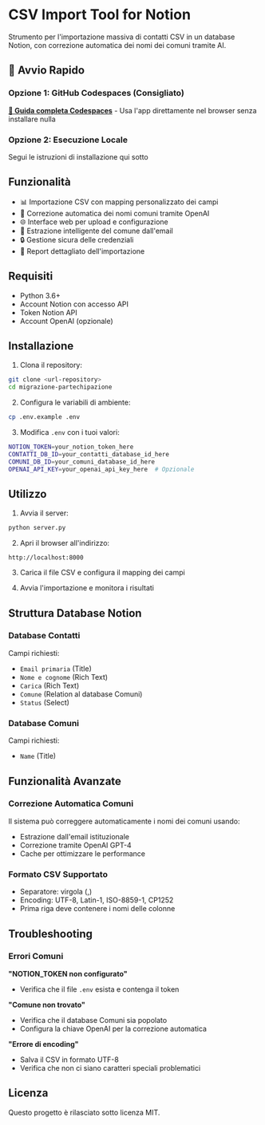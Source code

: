 # CSV Import Tool for Notion

Strumento per l'importazione massiva di contatti CSV in un database Notion, con correzione automatica dei nomi dei comuni tramite AI.

## 🚀 Avvio Rapido

### Opzione 1: GitHub Codespaces (Consigliato)
**[📖 Guida completa Codespaces](./CODESPACES.md)** - Usa l'app direttamente nel browser senza installare nulla

### Opzione 2: Esecuzione Locale
Segui le istruzioni di installazione qui sotto

## Funzionalità

- 📊 Importazione CSV con mapping personalizzato dei campi
- 🤖 Correzione automatica dei nomi comuni tramite OpenAI
- 🌐 Interface web per upload e configurazione
- 📧 Estrazione intelligente del comune dall'email
- 🔒 Gestione sicura delle credenziali
- 📝 Report dettagliato dell'importazione

## Requisiti

- Python 3.6+
- Account Notion con accesso API
- Token Notion API
- Account OpenAI (opzionale)

## Installazione

1. Clona il repository:
```bash
git clone <url-repository>
cd migrazione-partechipazione
```

2. Configura le variabili di ambiente:
```bash
cp .env.example .env
```

3. Modifica `.env` con i tuoi valori:
```bash
NOTION_TOKEN=your_notion_token_here
CONTATTI_DB_ID=your_contatti_database_id_here
COMUNI_DB_ID=your_comuni_database_id_here
OPENAI_API_KEY=your_openai_api_key_here  # Opzionale
```

## Utilizzo

1. Avvia il server:
```bash
python server.py
```

2. Apri il browser all'indirizzo:
```
http://localhost:8000
```

3. Carica il file CSV e configura il mapping dei campi

4. Avvia l'importazione e monitora i risultati

## Struttura Database Notion

### Database Contatti
Campi richiesti:
- `Email primaria` (Title)
- `Nome e cognome` (Rich Text)
- `Carica` (Rich Text)
- `Comune` (Relation al database Comuni)
- `Status` (Select)

### Database Comuni
Campi richiesti:
- `Name` (Title)

## Funzionalità Avanzate

### Correzione Automatica Comuni
Il sistema può correggere automaticamente i nomi dei comuni usando:
- Estrazione dall'email istituzionale
- Correzione tramite OpenAI GPT-4
- Cache per ottimizzare le performance

### Formato CSV Supportato
- Separatore: virgola (,)
- Encoding: UTF-8, Latin-1, ISO-8859-1, CP1252
- Prima riga deve contenere i nomi delle colonne

## Troubleshooting

### Errori Comuni

**"NOTION_TOKEN non configurato"**
- Verifica che il file `.env` esista e contenga il token

**"Comune non trovato"**
- Verifica che il database Comuni sia popolato
- Configura la chiave OpenAI per la correzione automatica

**"Errore di encoding"**
- Salva il CSV in formato UTF-8
- Verifica che non ci siano caratteri speciali problematici

## Licenza

Questo progetto è rilasciato sotto licenza MIT.